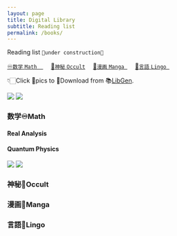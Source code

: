 ```yaml
---
layout: page
title: Digital Library
subtitle: Reading list
permalink: /books/
---
```

Reading list
`🚧under construction🚧`   

[<ruby>♾️`数学`<br>`Math  `</ruby>](#Math)　
[<ruby>🔮`神秘`<br>`Occult`</ruby>](#Occult)　
[<ruby>🎎`漫画`<br>`Manga `</ruby>](#Manga)　
[<ruby>🦜`言語`<br>`Lingo `</ruby>](#Lingo)

👇🏻Click 📕pics to 🔽Download from 📚[LibGen](https://libgen.is/).

[![](https://i.gr-assets.com/images/S/compressed.photo.goodreads.com/books/1339192336l/292079._SX98_.jpg)](https://cloudflare-ipfs.com/ipfs/bafykbzacediqi6w4w5ve6lgmfs4peujenjig2ifuijgwln3ofdrmsw4wxnfio?filename=Rudin%20Analysis.pdf)
[![](https://i.gr-assets.com/images/S/compressed.photo.goodreads.com/books/1390170172l/18781405._SX98_.jpg)](https://cloudflare-ipfs.com/ipfs/bafykbzacebyakf67srvcqxh2ne5ns3z5cjay4xcz3gclpgkk2mag3nj6yjakk?filename=Lancaster%20Quantum%20Gift.pdf)

### <span id=Math>数学♾️Math</span>

#### Real Analysis

#### Quantum Physics

[![](https://i.gr-assets.com/images/S/compressed.photo.goodreads.com/books/1531832677l/37953277._SX98_.jpg)](https://cloudflare-ipfs.com/ipfs/bafykbzacebxsnmgi4tshxvu7vtgi76jsgrxn4vetszrka23jux2xnm4zbctdu?filename=Griffiths%20Quantum.pdf)
[![](https://i.gr-assets.com/images/S/compressed.photo.goodreads.com/books/1390170172l/18781405._SX98_.jpg)](https://cloudflare-ipfs.com/ipfs/bafykbzacebyakf67srvcqxh2ne5ns3z5cjay4xcz3gclpgkk2mag3nj6yjakk?filename=Lancaster%20Quantum%20Gift.pdf)

### <span id=Occult>神秘🔮Occult</span>

### <span id=Manga>漫画🎎Manga</span>

### <span id=Lingo>言語🦜Lingo</span>
